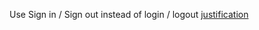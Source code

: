 Use Sign in / Sign out instead of login / logout [justification](https://ux.stackexchange.com/questions/1080/using-sign-in-vs-using-log-in)